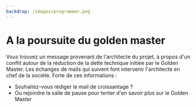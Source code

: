 ```yaml
---
backdrop: /images/programmer.png
---
```


# A la poursuite du golden master

Vous trouvez un message provenant de l'architecte du projet, à propos d'un conflit autour de la réduction de la dette technique initiée par le Golden Master. Les échanges de mails qui suivent font intervenir l'architecte en chef de la société.
Forte de ces informations :
- Souhaitez-vous rédiger le mail de croissantage ?
- Ou rejoindre la salle de pause pour tenter d'en savoir plus sur le Golden Master

<Page url="/poursuite-golden-master/111" instructions="" action="Rediger le mail" condition="none" />
<Page url="/poursuite-golden-master/113" instructions="" action="Aller à la salle de pause" condition="none" />

